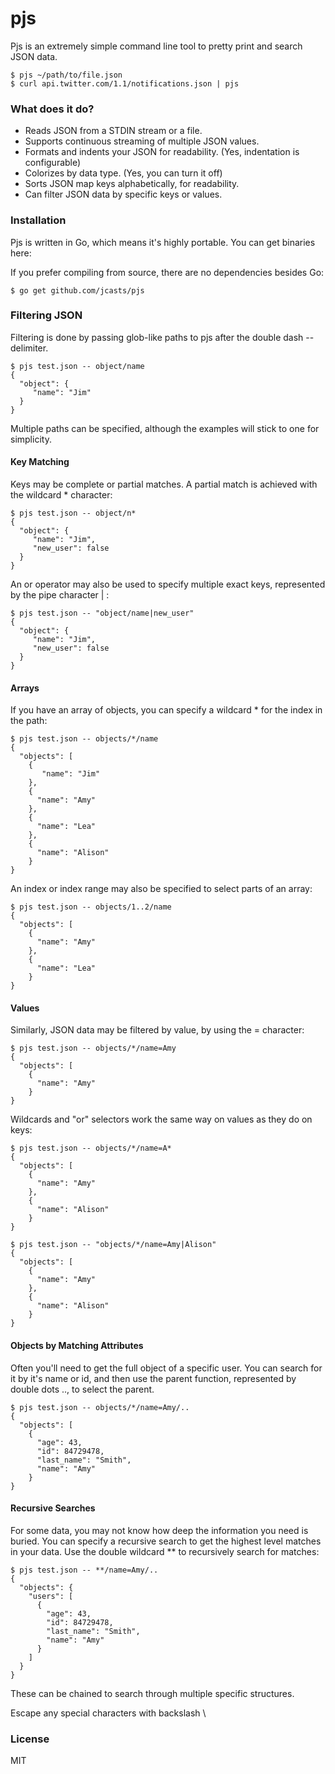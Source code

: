 # pjs
Pjs is an extremely simple command line tool to pretty print and search JSON data.

```
$ pjs ~/path/to/file.json
$ curl api.twitter.com/1.1/notifications.json | pjs
```

### What does it do?
* Reads JSON from a STDIN stream or a file.
* Supports continuous streaming of multiple JSON values.
* Formats and indents your JSON for readability. (Yes, indentation is configurable)
* Colorizes by data type. (Yes, you can turn it off)
* Sorts JSON map keys alphabetically, for readability.
* Can filter JSON data by specific keys or values.

### Installation
Pjs is written in Go, which means it's highly portable. You can get binaries here:

If you prefer compiling from source, there are no dependencies besides Go:

```
$ go get github.com/jcasts/pjs
```

### Filtering JSON
Filtering is done by passing glob-like paths to pjs after the double dash -- delimiter.

```
$ pjs test.json -- object/name
{
  "object": {
     "name": "Jim"
  }
}
```

Multiple paths can be specified, although the examples will stick to one for simplicity.

#### Key Matching
Keys may be complete or partial matches. A partial match is achieved with the wildcard * character:

```
$ pjs test.json -- object/n*
{
  "object": {
     "name": "Jim",
     "new_user": false
  }
}
```

An or operator may also be used to specify multiple exact keys, represented by the pipe character | :

```
$ pjs test.json -- "object/name|new_user"
{
  "object": {
     "name": "Jim",
     "new_user": false
  }
}
```

#### Arrays
If you have an array of objects, you can specify a wildcard * for the index in the path:

```
$ pjs test.json -- objects/*/name
{
  "objects": [
    {
       "name": "Jim"
    },
    {
      "name": "Amy"
    },
    {
      "name": "Lea"
    },
    {
      "name": "Alison"
    }
}
```

An index or index range may also be specified to select parts of an array:

```
$ pjs test.json -- objects/1..2/name
{
  "objects": [
    {
      "name": "Amy"
    },
    {
      "name": "Lea"
    }
}
```

#### Values
Similarly, JSON data may be filtered by value, by using the = character:

```
$ pjs test.json -- objects/*/name=Amy
{
  "objects": [
    {
      "name": "Amy"
    }
}
```

Wildcards and "or" selectors work the same way on values as they do on keys:

```
$ pjs test.json -- objects/*/name=A*
{
  "objects": [
    {
      "name": "Amy"
    },
    {
      "name": "Alison"
    }
}
```

```
$ pjs test.json -- "objects/*/name=Amy|Alison"
{
  "objects": [
    {
      "name": "Amy"
    },
    {
      "name": "Alison"
    }
}
```

#### Objects by Matching Attributes
Often you'll need to get the full object of a specific user. You can search for it by it's name or id, and then use the parent function, represented by double dots .., to select the parent.
```
$ pjs test.json -- objects/*/name=Amy/..
{
  "objects": [
    {
      "age": 43,
      "id": 84729478,
      "last_name": "Smith",
      "name": "Amy"
    }
}
```
 
#### Recursive Searches
For some data, you may not know how deep the information you need is buried. You can specify a recursive search to get the highest level matches in your data. Use the double wildcard ** to recursively search for matches:

```
$ pjs test.json -- **/name=Amy/..
{
  "objects": {
    "users": [
      {
        "age": 43,
        "id": 84729478,
        "last_name": "Smith",
        "name": "Amy"
      }
    ]
  }
}
```

These can be chained to search through multiple specific structures.

Escape any special characters with backslash \

### License
MIT
